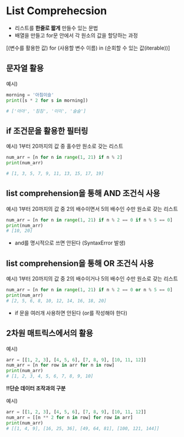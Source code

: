 # List Comprehecsion
- 리스트를 **한줄로 짧게** 만들수 있는 문법
- 배열을 만들고 for문 안에서 각 원소의 값을 할당하는 과정

[(변수를 활용한 값) for (사용할 변수 이름) in (순회할 수 있는 값(iterable))]

## 문자열 활용

예시)
```py
morning = '아침이슬'
print([s * 2 for s in morning])

# ['아아', '침침', '이이', '슬슬']
```


## if 조건문을 활용한 필터링

예시) 1부터 20까지의 값 중 홀수만 원소로 갖는 리스트
```py
num_arr = [n for n in range(1, 21) if n % 2]
print(num_arr)

# [1, 3, 5, 7, 9, 11, 13, 15, 17, 19]
```

## list comprehension을 통해 AND 조건식 사용

예시) 1부터 20까지의 값 중 2의 배수이면서 5의 배수인 수만 원소로 갖는 리스트
```py
num_arr = [n for n in range(1, 21) if n % 2 == 0 if n % 5 == 0]
print(num_arr)
# [10, 20]
```

- and를 명시적으로 쓰면 안된다 (SyntaxError 발생)

## list comprehension을 통해 OR 조건식 사용

예시) 1부터 20까지의 값 중 2의 배수이거나 5의 배수인 수만 원소로 갖는 리스트
```py
num_arr = [n for n in range(1, 21) if n % 2 == 0 or n % 5 == 0]
print(num_arr)
# [2, 5, 6, 8, 10, 12, 14, 16, 18, 20]
```

- if 문을 여러개 사용하면 안된다 (or를 작성해야 한다)

## 2차원 매트릭스에서의 활용

예시)
```py
arr = [[1, 2, 3], [4, 5, 6], [7, 8, 9], [10, 11, 12]]
num_arr = [n for row in arr for n in row]
print(num_arr)
# [1, 2, 3, 4, 5, 6, 7, 8, 9, 10]
```

**!!단순 데이터 조작과의 구분**

예시)
```py
arr = [[1, 2, 3], [4, 5, 6], [7, 8, 9], [10, 11, 12]]
num_arr = [[n ** 2 for n in row] for row in arr]
print(num_arr)
# [[1, 4, 9], [16, 25, 36], [49, 64, 81], [100, 121, 144]]
```
